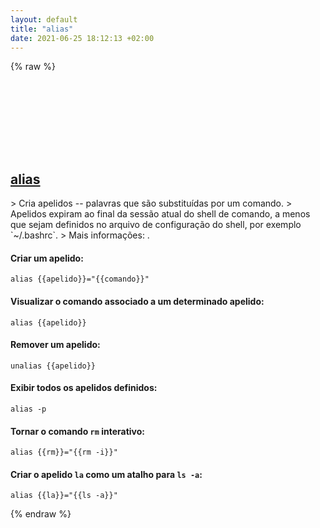 ```yaml
---
layout: default
title: "alias"
date: 2021-06-25 18:12:13 +02:00
---
```

{% raw %}
<h2 id="alias">
  <a href="/pt_br/common/alias.html">alias</a> <a href="#alias"><svg class="icon">
    <use href="/assets/images/unicode_sprite.svg#link" />
  </svg></a>
</h2>
> Cria apelidos -- palavras que são substituídas por um comando.
> Apelidos expiram ao final da sessão atual do shell de comando, a menos que sejam definidos no arquivo de configuração do shell, por exemplo `~/.bashrc`.
> Mais informações: <https://tldp.org/LDP/abs/html/aliases.html>.

#### Criar um apelido:
```shell
alias {{apelido}}="{{comando}}"
```
#### Visualizar o comando associado a um determinado apelido:
```shell
alias {{apelido}}
```
#### Remover um apelido:
```shell
unalias {{apelido}}
```
#### Exibir todos os apelidos definidos:
```shell
alias -p
```
#### Tornar o comando `rm` interativo:
```shell
alias {{rm}}="{{rm -i}}"
```
#### Criar o apelido `la` como um atalho para `ls -a`:
```shell
alias {{la}}="{{ls -a}}"
```
{% endraw %}